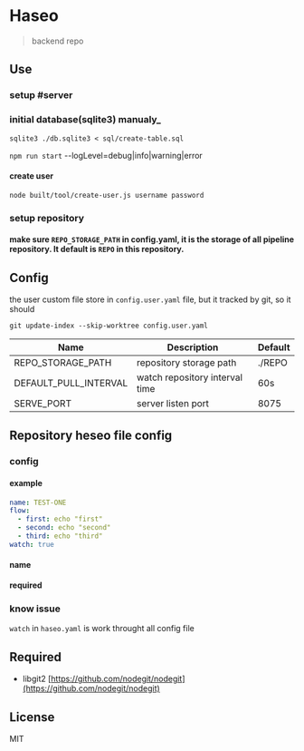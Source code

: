 # Haseo
> backend repo

## Use
### setup #server
### initial database(sqlite3) manualy_
`sqlite3 ./db.sqlite3 < sql/create-table.sql`

`npm run start`
--logLevel=debug|info|warning|error

#### create user
`node built/tool/create-user.js username password`

### setup repository
#### make sure `REPO_STORAGE_PATH` in config.yaml, it is the storage of all pipeline repository. It default is `REPO` in this repository.


## Config
the user custom file store in `config.user.yaml` file, but it tracked by git, so it should 

`git update-index --skip-worktree config.user.yaml`

| Name                  | Description                    | Default |
|-----------------------|--------------------------------|---------|
| REPO_STORAGE_PATH     | repository storage path        | ./REPO  |
| DEFAULT_PULL_INTERVAL | watch repository interval time | 60s     |
| SERVE_PORT            | server listen port             | 8075    |


## Repository heseo file config
### config

#### example
```yaml
name: TEST-ONE
flow:
  - first: echo "first"
  - second: echo "second"
  - third: echo "third"
watch: true
```

#### name
**required**



### know issue
`watch` in `haseo.yaml` is work throught all config file

## Required
- libgit2 [https://github.com/nodegit/nodegit](https://github.com/nodegit/nodegit)

## License
MIT
